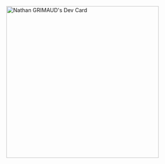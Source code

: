 <a href="https://app.daily.dev/NathanG"><img src="https://api.daily.dev/devcards/4ca8dea03e2447f8a973ac2146b4fac4.png?r=rtg" width="400" alt="Nathan GRIMAUD's Dev Card"/></a>
